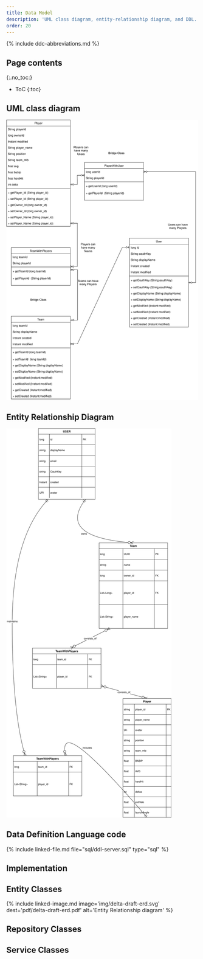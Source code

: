 ```yaml
---
title: Data Model
description: 'UML class diagram, entity-relationship diagram, and DDL.'
order: 20
---
```


{% include ddc-abbreviations.md %}

## Page contents
{:.no_toc:}

- ToC
  {:toc}

## UML class diagram
[![DeltaDraft UML Class Diagram](img/delta-draft-uml.svg)](pdf/delta-draft-uml.pdf)

## Entity Relationship Diagram
[![DeltaDraft UML Class Diagram](img/delta-draft-erd.svg)](pdf/delta-draft-erd.pdf)

## Data Definition Language code

{% include linked-file.md file="sql/ddl-server.sql" type="sql" %}

## Implementation

## Entity Classes

{% include linked-image.md image='img/delta-draft-erd.svg' dest='pdf/delta-draft-erd.pdf' alt='Entity Relationship diagram' %}

## Repository Classes

## Service Classes
